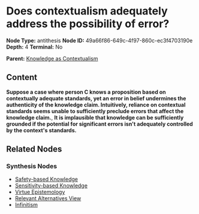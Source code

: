 # Does contextualism adequately address the possibility of error?

**Node Type:** antithesis
**Node ID:** 49a66f86-649c-4f97-860c-ec3f4703190e
**Depth:** 4
**Terminal:** No

**Parent:** [Knowledge as Contextualism](knowledge-as-contextualism-synthesis-538725f1-b120-4d3f-8b35-0f58e197b27a.md)

## Content

**Suppose a case where person C knows a proposition based on contextually adequate standards, yet an error in belief undermines the authenticity of the knowledge claim. Intuitively, reliance on contextual standards seems unable to sufficiently preclude errors that affect the knowledge claim.**, **It is implausible that knowledge can be sufficiently grounded if the potential for significant errors isn't adequately controlled by the context's standards.**

## Related Nodes

### Synthesis Nodes

- [Safety-based Knowledge](safety-based-knowledge-synthesis-09181d6c-2636-4595-a702-097b7196746c.md)
- [Sensitivity-based Knowledge](sensitivity-based-knowledge-synthesis-5791e739-ceb2-4d4f-80e9-065e5d7fdcd3.md)
- [Virtue Epistemology](virtue-epistemology-synthesis-245a3108-0ded-4ef1-9669-ea6361c4756c.md)
- [Relevant Alternatives View](relevant-alternatives-view-synthesis-bfedd387-e141-4757-bd26-c645124b264b.md)
- [Infinitism](infinitism-synthesis-27f2e149-aa36-4ded-8be9-42473b1e647b.md)
